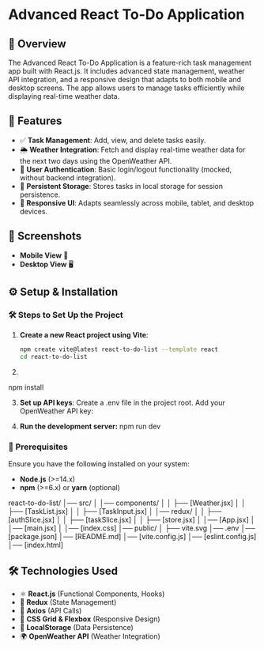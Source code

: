 # Advanced React To-Do Application

## 📌 Overview
The Advanced React To-Do Application is a feature-rich task management app built with React.js. It includes advanced state management, weather API integration, and a responsive design that adapts to both mobile and desktop screens. The app allows users to manage tasks efficiently while displaying real-time weather data.

## 🚀 Features
- ✅ **Task Management**: Add, view, and delete tasks easily.
- 🌦 **Weather Integration**: Fetch and display real-time weather data for the next two days using the OpenWeather API.
- 🔐 **User Authentication**: Basic login/logout functionality (mocked, without backend integration).
- 💾 **Persistent Storage**: Stores tasks in local storage for session persistence.
- 📱 **Responsive UI**: Adapts seamlessly across mobile, tablet, and desktop devices.

## 📸 Screenshots
- **Mobile View** 📱
- **Desktop View** 🖥

## ⚙️ Setup & Installation

### 🛠 Steps to Set Up the Project
1. **Create a new React project using Vite**:
   ```bash
   npm create vite@latest react-to-do-list --template react
   cd react-to-do-list

2. 

  npm install

3. **Set up API keys**:
   Create a .env file in the project root.
   Add your OpenWeather API key:

4. **Run the development server:**
   npm run dev


### 📂 Prerequisites
Ensure you have the following installed on your system:
- **Node.js** (>=14.x)
- **npm** (>=6.x) or **yarn** (optional)

react-to-do-list/
│── src/
│   │── components/
│   │   ├── [Weather.jsx]
│   │   ├── [TaskList.jsx]
│   │   ├── [TaskInput.jsx]
│   │── redux/
│   │   ├── [authSlice.jsx]
│   │   ├── [taskSlice.jsx]
│   │   ├── [store.jsx]
│   │── [App.jsx]
│   │── [main.jsx]
│   │── [index.css]
│── public/
│   ├── vite.svg
│── .env
│── [package.json]
│── [README.md]
│── [vite.config.js]
│── [eslint.config.js]
│── [index.html]



## 🛠 Technologies Used
- ⚛ **React.js** (Functional Components, Hooks)
- 🎯 **Redux** (State Management)
- 🔗 **Axios** (API Calls)
- 🎨 **CSS Grid & Flexbox** (Responsive Design)
- 💾 **LocalStorage** (Data Persistence)
- 🌍 **OpenWeather API** (Weather Integration)